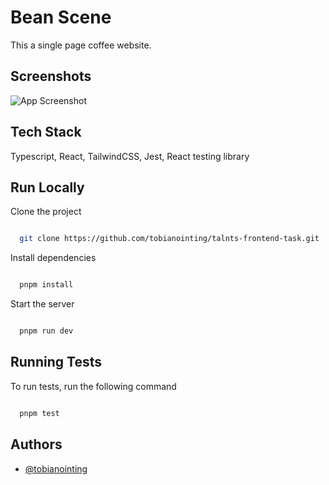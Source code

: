 # Bean Scene

This a single page coffee website.

## Screenshots

![App Screenshot](https://via.placeholder.com/468x300?text=App+Screenshot+Here)

## Tech Stack

Typescript, React, TailwindCSS, Jest, React testing library

## Run Locally

Clone the project

```bash

  git clone https://github.com/tobianointing/talnts-frontend-task.git

```

Install dependencies

```bash

  pnpm install

```

Start the server

```bash

  pnpm run dev

```

## Running Tests

To run tests, run the following command

```bash

  pnpm test

```

## Authors

- [@tobianointing](https://www.github.com/tobianointing)

